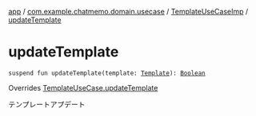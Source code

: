[app](../../index.md) / [com.example.chatmemo.domain.usecase](../index.md) / [TemplateUseCaseImp](index.md) / [updateTemplate](./update-template.md)

# updateTemplate

`suspend fun updateTemplate(template: `[`Template`](../../com.example.chatmemo.domain.model.entity/-template/index.md)`): `[`Boolean`](https://kotlinlang.org/api/latest/jvm/stdlib/kotlin/-boolean/index.html)

Overrides [TemplateUseCase.updateTemplate](../-template-use-case/update-template.md)

テンプレートアプデート

